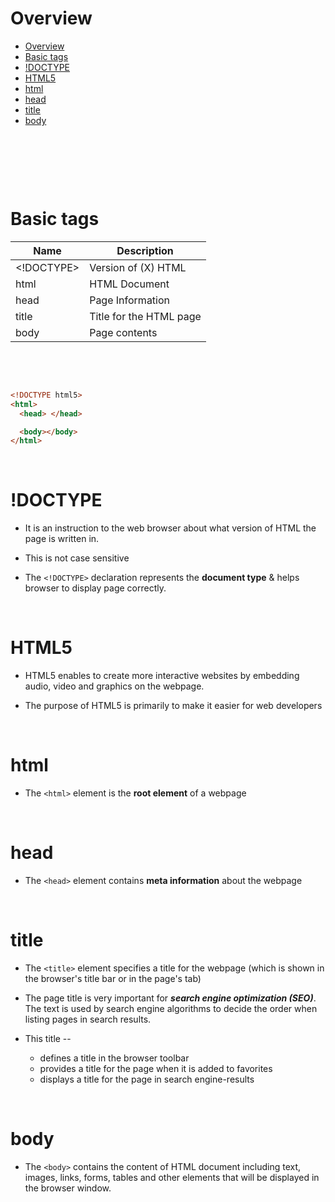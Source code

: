 # Overview

- [Overview](#overview)
- [Basic tags](#basic-tags)
- [!DOCTYPE](#doctype)
- [HTML5](#html5)
- [html](#html)
- [head](#head)
- [title](#title)
- [body](#body)

&nbsp;

&nbsp;

&nbsp;

# Basic tags

| Name       | Description             |
| ---------- | ----------------------- |
| <!DOCTYPE> | Version of (X) HTML     |
| html       | HTML Document           |
| head       | Page Information        |
| title      | Title for the HTML page |
| body       | Page contents           |

&nbsp;

&nbsp;

```html
<!DOCTYPE html5>
<html>
  <head> </head>

  <body></body>
</html>
```

&nbsp;

# !DOCTYPE

- It is an instruction to the web browser about what version of HTML the page is written in.

- This is not case sensitive

- The `<!DOCTYPE>` declaration represents the **document type** & helps browser to display page correctly.

&nbsp;

# HTML5

- HTML5 enables to create more interactive websites by embedding audio, video and graphics on the webpage.

- The purpose of HTML5 is primarily to make it easier for web developers

&nbsp;

# html

- The `<html>` element is the **root element** of a webpage

&nbsp;

# head

- The `<head>` element contains **meta information** about the webpage

&nbsp;

# title

- The `<title>` element specifies a title for the webpage (which is shown in the browser's title bar or in the page's tab)

- The page title is very important for **_search engine optimization (SEO)_**. The text is used by search engine algorithms to decide the order when listing pages in search results.

- This title --
  - defines a title in the browser toolbar
  - provides a title for the page when it is added to favorites
  - displays a title for the page in search engine-results

&nbsp;

# body

- The `<body>` contains the content of HTML document including text, images, links, forms, tables and other elements that will be displayed in the browser window.
